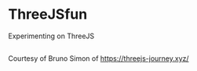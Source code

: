 # ThreeJSfun

Experimenting on ThreeJS

##

Courtesy of Bruno Simon of https://threejs-journey.xyz/
